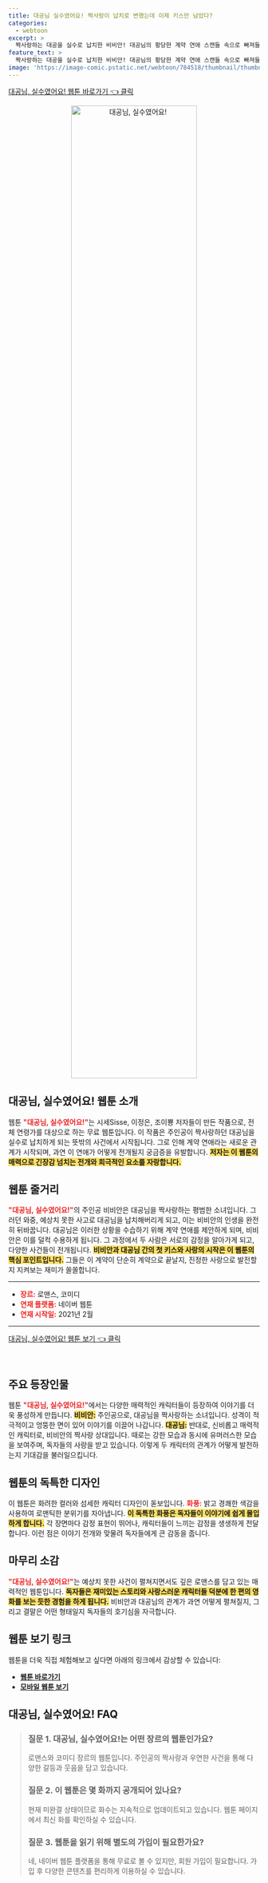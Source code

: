 ```yaml
---
title: 대공님 실수였어요! 짝사랑이 납치로 변했는데 이제 키스만 남았다?
categories:
  - webtoon
excerpt: >
  짝사랑하는 대공을 실수로 납치한 비비안! 대공님의 황당한 계약 연애 스캔들 속으로 빠져들며 키스와 결혼 제안까지... 과연 이 로맨스 괜찮을까?
feature_text: >
  짝사랑하는 대공을 실수로 납치한 비비안! 대공님의 황당한 계약 연애 스캔들 속으로 빠져들며 키스와 결혼 제안까지... 과연 이 로맨스 괜찮을까?
image: 'https://image-comic.pstatic.net/webtoon/784518/thumbnail/thumbnail_IMAG21_b2349a45-d20d-4d21-84db-6006d2d8e976.jpg'
---
```


<p><a class="modoo-button" href="https://comic.naver.com/webtoon/list?titleId=784518" rel="nofollow noopener">대공님, 실수였어요! 웹툰 바로가기 👈 클릭</a></p>
<figure class="image" style="width: 50%; height: 50%; text-align: center; margin: auto;"><img alt="대공님, 실수였어요!" src="https://image-comic.pstatic.net/webtoon/784518/thumbnail/thumbnail_IMAG21_b2349a45-d20d-4d21-84db-6006d2d8e976.jpg" style="width: 100%; height: 100%; object-fit: cover;"/></figure>
<h2 id="대공님_실수였어요">대공님, 실수였어요! 웹툰 소개</h2>
<p>웹툰 <b><span style="color: #ee2323;">"대공님, 실수였어요!"</span></b>는 시세Sisse, 이정은, 조이뿅 저자들이 만든 작품으로, 전체 연령가를 대상으로 하는 무료 웹툰입니다. 이 작품은 주인공이 짝사랑하던 대공님을 실수로 납치하게 되는 뜻밖의 사건에서 시작됩니다. 그로 인해 계약 연애라는 새로운 관계가 시작되며, 과연 이 연애가 어떻게 전개될지 궁금증을 유발합니다. <b><span style="background-color: #ffe066;">저자는 이 웹툰의 매력으로 긴장감 넘치는 전개와 희극적인 요소를 자랑합니다.</span></b></p>
<h2 id="줄거리_내용">웹툰 줄거리</h2>
<p><b><span style="color: #ee2323;">"대공님, 실수였어요!"</span></b>의 주인공 비비안은 대공님을 짝사랑하는 평범한 소녀입니다. 그러던 와중, 예상치 못한 사고로 대공님을 납치해버리게 되고, 이는 비비안의 인생을 완전히 뒤바꿉니다. 대공님은 이러한 상황을 수습하기 위해 계약 연애를 제안하게 되며, 비비안은 이를 덜컥 수용하게 됩니다. 그 과정에서 두 사람은 서로의 감정을 알아가게 되고, 다양한 사건들이 전개됩니다. <b><span style="background-color: #ffe066;">비비안과 대공님 간의 첫 키스와 사랑의 시작은 이 웹툰의 핵심 포인트입니다.</span></b> 그들은 이 계약이 단순히 계약으로 끝날지, 진정한 사랑으로 발전할지 지켜보는 재미가 쏠쏠합니다.</p>
<hr/>
<ul>
<li><b><span style="color: #ee2323;">장르:</span></b> 로맨스, 코미디</li>
<li><b><span style="color: #ee2323;">연재 플랫폼:</span></b> 네이버 웹툰</li>
<li><b><span style="color: #ee2323;">연재 시작일:</span></b> 2021년 2월</li>
</ul>
<hr/>
<p><a class="modoo-button" href="https://m.comic.naver.com/webtoon/list?titleId=784518" rel="nofollow noopener">대공님, 실수였어요! 웹툰 보기 👈 클릭</a></p><br/>
<h2 id="등장인물">주요 등장인물</h2>
<p>웹툰 <b><span style="color: #ee2323;">"대공님, 실수였어요!"</span></b>에서는 다양한 매력적인 캐릭터들이 등장하여 이야기를 더욱 풍성하게 만듭니다. <b><span style="background-color: #ffe066;">비비안:</span></b> 주인공으로, 대공님을 짝사랑하는 소녀입니다. 성격이 적극적이고 엉뚱한 면이 있어 이야기를 이끌어 나갑니다. <b><span style="background-color: #ffe066;">대공님:</span></b> 반대로, 신비롭고 매력적인 캐릭터로, 비비안의 짝사랑 상대입니다. 때로는 강한 모습과 동시에 유머러스한 모습을 보여주며, 독자들의 사랑을 받고 있습니다. 이렇게 두 캐릭터의 관계가 어떻게 발전하는지 기대감을 불러일으킵니다.</p>
<h2 id="디자인_특징">웹툰의 독특한 디자인</h2>
<p>이 웹툰은 화려한 컬러와 섬세한 캐릭터 디자인이 돋보입니다. <b><span style="color: #ee2323;">화풍:</span></b> 밝고 경쾌한 색감을 사용하여 로맨틱한 분위기를 자아냅니다. <b><span style="background-color: #ffe066;">이 독특한 화풍은 독자들이 이야기에 쉽게 몰입하게 합니다.</span></b> 각 장면마다 감정 표현이 뛰어나, 캐릭터들이 느끼는 감정을 생생하게 전달합니다. 이런 점은 이야기 전개와 맞물려 독자들에게 큰 감동을 줍니다.</p>
<h2 id="마무리_소감">마무리 소감</h2>
<p><b><span style="color: #ee2323;">"대공님, 실수였어요!"</span></b>는 예상치 못한 사건이 펼쳐지면서도 깊은 로맨스를 담고 있는 매력적인 웹툰입니다. <b><span style="background-color: #ffe066;">독자들은 재미있는 스토리와 사랑스러운 캐릭터들 덕분에 한 편의 영화를 보는 듯한 경험을 하게 됩니다.</span></b> 비비안과 대공님의 관계가 과연 어떻게 펼쳐질지, 그리고 결말은 어떤 형태일지 독자들의 호기심을 자극합니다.</p>
<h2 id="웹툰_링크">웹툰 보기 링크</h2>
<p>웹툰을 더욱 직접 체험해보고 싶다면 아래의 링크에서 감상할 수 있습니다:</p>
<ul>
<li><a href="https://comic.naver.com/webtoon/list?titleId=784518" target="_blank"><b>웹툰 바로가기</b></a></li>
<li><a href="https://m.comic.naver.com/webtoon/list?titleId=784518" target="_blank"><b>모바일 웹툰 보기</b></a></li>
</ul>
<h2 id=대공님, 실수였어요!_FAQ>대공님, 실수였어요! FAQ</h2>
<div itemscope="" itemtype="https://schema.org/FAQPage"> <blockquote> <div itemscope="" itemprop="mainEntity" itemtype="https://schema.org/Question"> <h3 id="질문_1" itemprop="name">질문 1. 대공님, 실수였어요!는 어떤 장르의 웹툰인가요?</h3> <div itemscope="" itemprop="acceptedAnswer" itemtype="https://schema.org/Answer"> <span itemprop="text"> <p>로맨스와 코미디 장르의 웹툰입니다. 주인공의 짝사랑과 우연한 사건을 통해 다양한 갈등과 웃음을 담고 있습니다.</p> </span> </div> </div> <div itemscope="" itemprop="mainEntity" itemtype="https://schema.org/Question"> <h3 id="질문_2" itemprop="name">질문 2. 이 웹툰은 몇 화까지 공개되어 있나요?</h3> <div itemscope="" itemprop="acceptedAnswer" itemtype="https://schema.org/Answer"> <span itemprop="text"> <p>현재 미완결 상태이므로 화수는 지속적으로 업데이트되고 있습니다. 웹툰 페이지에서 최신 화를 확인하실 수 있습니다.</p> </span> </div> </div> <div itemscope="" itemprop="mainEntity" itemtype="https://schema.org/Question"> <h3 id="질문_3" itemprop="name">질문 3. 웹툰을 읽기 위해 별도의 가입이 필요한가요?</h3> <div itemscope="" itemprop="acceptedAnswer" itemtype="https://schema.org/Answer"> <span itemprop="text"> <p>네, 네이버 웹툰 플랫폼을 통해 무료로 볼 수 있지만, 회원 가입이 필요합니다. 가입 후 다양한 콘텐츠를 편리하게 이용하실 수 있습니다.</p> </span> </div> </div> </blockquote> </div>


